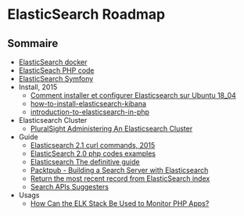 ElasticSearch Roadmap
=====================

## Sommaire

- [ElasticSearch docker](./docker/ElasticSearch-Docker.md)
- [ElasticSeach PHP code](./PHP/elasticSearch-php.md)
- [ElasticSearch Symfony](/Symfony5/elasticSearch-symfony.md)
- Install, 2015
	+ [Comment installer et configurer Elasticsearch sur Ubuntu 18_04](Comment-installer-et-configurer-Elasticsearch-sur-Ubuntu-18_04.md)
	+ [how-to-install-elasticsearch-kibana](./how-to-install-elasticsearch-kibana.md)
	+ [introduction-to-elasticsearch-in-php](./introduction-to-elasticsearch-in-php.md)
- Elasticsearch Cluster
	+ [PluralSight Administering An Elasticsearch Cluster](./PluralSight-Administering-An-Elasticsearch-Cluster.md)
- Guide
	+ [Elasticsearch 2.1 curl commands, 2015](./Complete-Guide-to-Elasticsearch-21-2015.md)
	+ [ElasticSearch 2.0 php codes examples](./elasticsearch-client-php-api-20.md)
	+ [Elasticsearch The definitive guide](./Elasticsearch-The-definitive-guide.md)
	+ [Packtpub - Building a Search Server with Elasticsearch](./Packtpub-Building-a-Search-Server-with-Elasticsearch.md)
	+ [Return the most recent record from ElasticSearch index](./Return-the-most-recent-record-from-ElasticSearch-index.md)
	+ [Search APIs Suggesters](./Search-APIs-Suggesters.md)
- Usags
	+ [How Can the ELK Stack Be Used to Monitor PHP Apps?](./How-Can-the-ELK-Stack-Be-Used-to-Monitor-PHP-Apps.md)
